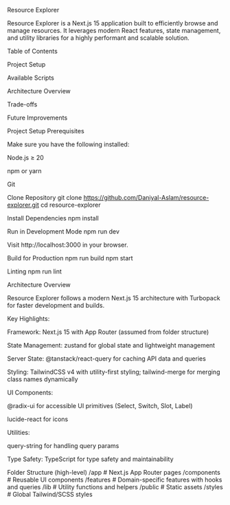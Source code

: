Resource Explorer

Resource Explorer is a Next.js 15 application built to efficiently browse and manage resources. It leverages modern React features, state management, and utility libraries for a highly performant and scalable solution.

Table of Contents

Project Setup

Available Scripts

Architecture Overview

Trade-offs

Future Improvements

Project Setup
Prerequisites

Make sure you have the following installed:

Node.js ≥ 20

npm or yarn

Git

Clone Repository
git clone https://github.com/Daniyal-Aslam/resource-explorer.git
cd resource-explorer

Install Dependencies
npm install 

Run in Development Mode
npm run dev


Visit http://localhost:3000 in your browser.

Build for Production
npm run build
npm start

Linting
npm run lint

Architecture Overview

Resource Explorer follows a modern Next.js 15 architecture with Turbopack for faster development and builds.

Key Highlights:

Framework: Next.js 15 with App Router (assumed from folder structure)

State Management: zustand for global state and lightweight management

Server State: @tanstack/react-query for caching API data and queries

Styling: TailwindCSS v4 with utility-first styling; tailwind-merge for merging class names dynamically

UI Components:

@radix-ui for accessible UI primitives (Select, Switch, Slot, Label)

lucide-react for icons

Utilities: 

query-string for handling query params

Type Safety: TypeScript for type safety and maintainability
  
Folder Structure (high-level)
/app                # Next.js App Router pages
/components         # Reusable UI components
/features           # Domain-specific features with hooks and queries
/lib                # Utility functions and helpers
/public             # Static assets
/styles             # Global Tailwind/SCSS styles
